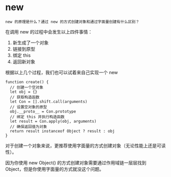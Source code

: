 # new

`new 的原理是什么？通过 new 的方式创建对象和通过字面量创建有什么区别？`

在调用 new 的过程中会发生以上四件事情：

1. 新生成了一个对象
2. 链接到原型
3. 绑定 this
4. 返回新对象

根据以上几个过程，我们也可以试着来自己实现一个 new

```
function create() {
  // 创建一个空对象
  let obj = {}
  // 获取构造函数
  let Con = [].shift.call(arguments)
  // 设置空对象的原型
  obj.__proto__ = Con.prototype
  // 绑定 this 并执行构造函数
  let result = Con.apply(obj, arguments)
  // 确保返回值为对象
  return result instanceof Object ? result : obj
}
```

对于创建一个对象来说，更推荐使用字面量的方式创建对象（无论性能上还是可读性）。

因为你使用 new Object() 的方式创建对象需要通过作用域链一层层找到 Object，但是你使用字面量的方式就没这个问题。
